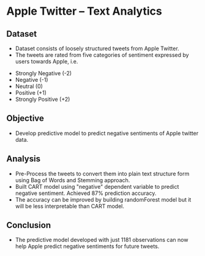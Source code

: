 # Apple Twitter – Text Analytics

## Dataset

* Dataset consists of loosely structured tweets from Apple Twitter.
* The tweets are rated from five categories of sentiment expressed by users towards Apple, i.e.
- Strongly Negative (-2)
- Negative (-1)
- Neutral (0)
- Positive (+1)
- Strongly Positive (+2)

## Objective

* Develop predictive model to predict negative sentiments of Apple twitter data.

## Analysis

* Pre-Process the tweets to convert them into plain text structure form using Bag of Words and Stemming approach.
* Built CART model using "negative" dependent variable to predict negative sentiment. Achieved 87% prediction accuracy.
* The accuracy can be improved by building randomForest model but it will be less interpretable than CART model.

## Conclusion

* The predictive model developed with just 1181 observations can now help Apple predict negative sentiments for future tweets. 

